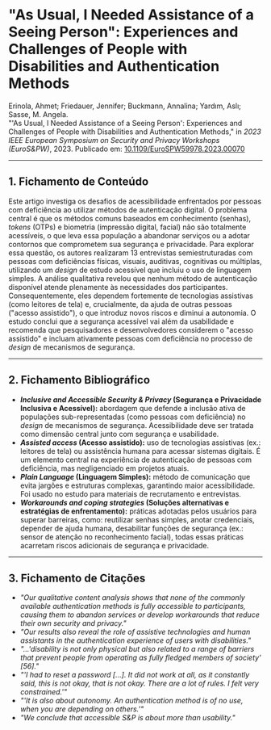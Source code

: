 # "As Usual, I Needed Assistance of a Seeing Person": Experiences and Challenges of People with Disabilities and Authentication Methods

Erinola, Ahmet; Friedauer, Jennifer; Buckmann, Annalina; Yardım, Aslı; Sasse, M. Angela.  
"'As Usual, I Needed Assistance of a Seeing Person': Experiences and Challenges of People with Disabilities and Authentication Methods," in *2023 IEEE European Symposium on Security and Privacy Workshops (EuroS&PW)*, 2023. Publicado em: [10.1109/EuroSPW59978.2023.00070](https://doi.org/10.1109/EuroSPW59978.2023.00070)

---

## 1. Fichamento de Conteúdo

Este artigo investiga os desafios de acessibilidade enfrentados por pessoas com deficiência ao utilizar métodos de autenticação digital. O problema central é que os métodos comuns baseados em conhecimento (senhas), _tokens_ (OTPs) e biometria (impressão digital, facial) não são totalmente acessíveis, o que leva essa população a abandonar serviços ou a adotar contornos que comprometem sua segurança e privacidade. Para explorar essa questão, os autores realizaram 13 entrevistas semiestruturadas com pessoas com deficiências físicas, visuais, auditivas, cognitivas ou múltiplas, utilizando um _design_ de estudo acessível que incluiu o uso de linguagem simples. A análise qualitativa revelou que nenhum método de autenticação disponível atende plenamente às necessidades dos participantes. Consequentemente, eles dependem fortemente de tecnologias assistivas (como leitores de tela) e, crucialmente, da ajuda de outras pessoas ("acesso assistido"), o que introduz novos riscos e diminui a autonomia. O estudo conclui que a segurança acessível vai além da usabilidade e recomenda que pesquisadores e desenvolvedores considerem o "acesso assistido" e incluam ativamente pessoas com deficiência no processo de _design_ de mecanismos de segurança.

---

## 2. Fichamento Bibliográfico

- **_Inclusive and Accessible Security & Privacy_ (Segurança e Privacidade Inclusiva e Acessível):** abordagem que defende a inclusão ativa de populações sub-representadas (como pessoas com deficiência) no _design_ de mecanismos de segurança. Acessibilidade deve ser tratada como dimensão central junto com segurança e usabilidade. 
- **_Assisted access_ (Acesso assistido):** uso de tecnologias assistivas (ex.: leitores de tela) ou assistência humana para acessar sistemas digitais. É um elemento central na experiência de autenticação de pessoas com deficiência, mas negligenciado em projetos atuais.  
- **_Plain Language_ (Linguagem Simples):** método de comunicação que evita jargões e estruturas complexas, garantindo maior acessibilidade. Foi usado no estudo para materiais de recrutamento e entrevistas.  
- **_Workarounds and coping strategies_ (Soluções alternativas e estratégias de enfrentamento):** práticas adotadas pelos usuários para superar barreiras, como: reutilizar senhas simples, anotar credenciais, depender de ajuda humana, desabilitar funções de segurança (ex.: sensor de atenção no reconhecimento facial), todas essas práticas acarretam riscos adicionais de segurança e privacidade. 

---

## 3. Fichamento de Citações

* _"Our qualitative content analysis shows that none of the commonly available authentication methods is fully accessible to participants, causing them to abandon services or develop workarounds that reduce their own security and privacy."_  
* _"Our results also reveal the role of assistive technologies and human assistants in the authentication experience of users with disabilities."_
* _"...'disability is not only physical but also related to a range of barriers that prevent people from operating as fully fledged members of society' [56]."_  
* _"'I had to reset a password [...]. It did not work at all, as it constantly said, this is not okay, that is not okay. There are a lot of rules. I felt very constrained.'"_  
* _"'It is also about autonomy. An authentication method is of no use, when you are depending on others.'"_
* _"We conclude that accessible S&P is about more than usability."_
